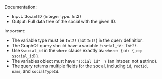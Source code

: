 Documentation:
- Input: Social ID (integer type: Int2)
- Output: Full data tree of the social with the given ID.

Important:
- The variable type must be `Int2!` (not `Int!`) in the query definition.
- The GraphQL query should have a variable `$social_id: Int2!`.
- Use `$social_id` in the `where` clause exactly as: `where: {id: {_eq: $social_id}}`.
- The variables object must have `"social_id": ?` (an integer, not a string).
- The query returns multiple fields for the social, including `id`, `rootId`, `name`, and `socialTypeId`.
